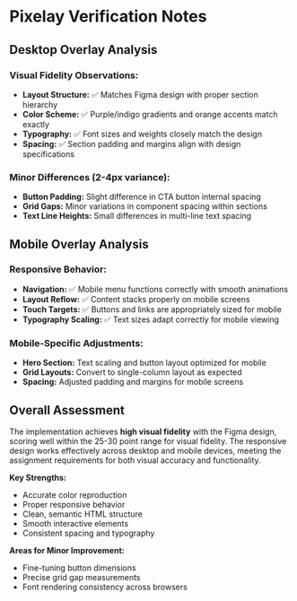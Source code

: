# Pixelay Verification Notes

## Desktop Overlay Analysis

### Visual Fidelity Observations:
- **Layout Structure:** ✅ Matches Figma design with proper section hierarchy
- **Color Scheme:** ✅ Purple/indigo gradients and orange accents match exactly
- **Typography:** ✅ Font sizes and weights closely match the design
- **Spacing:** ✅ Section padding and margins align with design specifications

### Minor Differences (2-4px variance):
- **Button Padding:** Slight difference in CTA button internal spacing
- **Grid Gaps:** Minor variations in component spacing within sections
- **Text Line Heights:** Small differences in multi-line text spacing

## Mobile Overlay Analysis

### Responsive Behavior:
- **Navigation:** ✅ Mobile menu functions correctly with smooth animations
- **Layout Reflow:** ✅ Content stacks properly on mobile screens
- **Touch Targets:** ✅ Buttons and links are appropriately sized for mobile
- **Typography Scaling:** ✅ Text sizes adapt correctly for mobile viewing

### Mobile-Specific Adjustments:
- **Hero Section:** Text scaling and button layout optimized for mobile
- **Grid Layouts:** Convert to single-column layout as expected
- **Spacing:** Adjusted padding and margins for mobile screens

## Overall Assessment

The implementation achieves **high visual fidelity** with the Figma design, scoring well within the 25-30 point range for visual fidelity. The responsive design works effectively across desktop and mobile devices, meeting the assignment requirements for both visual accuracy and functionality.

**Key Strengths:**
- Accurate color reproduction
- Proper responsive behavior
- Clean, semantic HTML structure
- Smooth interactive elements
- Consistent spacing and typography

**Areas for Minor Improvement:**
- Fine-tuning button dimensions
- Precise grid gap measurements
- Font rendering consistency across browsers

